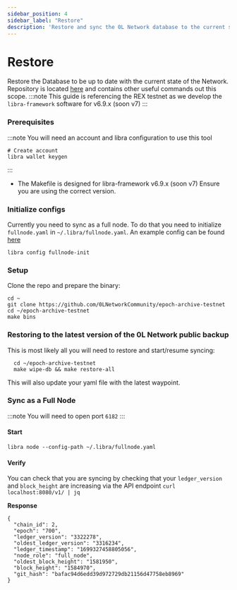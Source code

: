 ```yaml
---
sidebar_position: 4
sidebar_label: "Restore"
description: 'Restore and sync the 0L Network database to the current state'
---
```


# Restore

Restore the Database to be up to date with the current state of the Network. Repository is located [here](https://github.com/0LNetworkCommunity/epoch-archive-testnet) and contains other useful commands out this scope.
:::note
This guide is referencing the REX testnet as we develop the `libra-framework` software for v6.9.x (soon v7)
:::

### Prerequisites
:::note
You will need an account and libra configuration to use this tool
```
# Create account
libra wallet keygen
```
:::

- The Makefile is designed for libra-framework v6.9.x (soon v7) Ensure you are using the correct version.

### Initialize configs
Currently you need to sync as a full node. To do that you need to initialize `fullnode.yaml` in `~/.libra/fullnode.yaml`. An example config can be found [here](/validators/yaml-templates/fullnode-yaml)

`libra config fullnode-init`

### Setup

  Clone the repo and prepare the binary:
  
  ```
  cd ~
  git clone https://github.com/0LNetworkCommunity/epoch-archive-testnet
  cd ~/epoch-archive-testnet
  make bins
  ```


### Restoring to the latest version of the 0L Network public backup

This is most likely all you will need to restore and start/resume syncing:

  ```
    cd ~/epoch-archive-testnet
    make wipe-db && make restore-all
  ```

  This will also update your yaml file with the latest waypoint.


### Sync as a Full Node
:::note
You will need to open port `6182`
:::

#### Start

`libra node --config-path ~/.libra/fullnode.yaml`

#### Verify

You can check that you are syncing by checking that your `ledger_version` and `block_height` are increasing via the API endpoint `curl localhost:8080/v1/ | jq`

**Response**

```
{
  "chain_id": 2,
  "epoch": "700",
  "ledger_version": "3322278",
  "oldest_ledger_version": "3316234",
  "ledger_timestamp": "1699327458805056",
  "node_role": "full_node",
  "oldest_block_height": "1581950",
  "block_height": "1584970",
  "git_hash": "bafac94d6edd39d972729db21156d47758eb8969"
}
```
